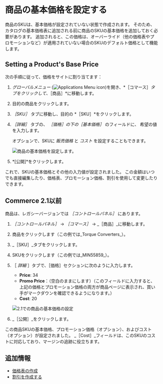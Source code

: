 # 商品の基本価格を設定する

商品のSKUは、基本価格が設定されていない状態で作成されます。 そのため、カタログの基本価格表に追加される前に商品のSKUの基本価格を追加しておく必要があります。 追加されると、この価格は、オーバーライド（他の価格表やプロモーションなど）が適用されていない場合のSKUのデフォルト価格として機能します。

## Setting a Product's Base Price

次の手順に従って、価格をサイトに割り当てます：

1. *グローバルメニュー* (![Applications Menu icon](../images/icon-applications-menu.png))を開き、*［コマース］*タブをクリックして、*［商品］*に移動します。

1. 目的の商品をクリックします。

1. *［SKU］* タブに移動し、目的の *［SKU］*をクリックします。

1. *［詳細］* タブの、 *［価格］*の下の*［基本価格］* のフィールドに、 希望の値を入力します。

   オプションで、SKUに *販売価格* と *コスト* を設定することもできます。

   ![商品の基本価格を設定します。](./setting-a-products-base-price/images/01.png)

1. *[公開]*をクリックします。

これで、SKUの基本価格とその他の入力値が設定されました。 この金額はいつでも直接編集したり、価格表、プロモーション価格、割引を使用して変更したりできます。

## Commerce 2.1以前

商品は、レガシーバージョンでは _［コントロールパネル］_ にあります。

1. _［コントロールパネル］_ → _［コマース］_ → _［商品］_に移動します。
1. 商品をクリックします（この例では_Torque Converters_）。
1. _［SKU］_タブをクリックします。
1. SKUをクリックします（この例では_MIN55859_）。
1. ［ _詳細_ ］タブで、［価格］セクションに次のように入力します。
    * **Price**: 34
    * **Promo Price**：（空白のままにします）（このフィールドに入力すると、上記の価格とプロモーション価格の両方が商品ページに表示され、買い手がマークダウンを確認できるようになります。）
    * **Cost**: 20

    ![2.1での商品の基本価格の設定](./setting-a-products-base-price/images/01.png)

1. _［公開］_をクリックします。

この商品SKUの基本価格、プロモーション価格（オプション）、およびコスト（オプション）が設定されました。 _［Cost］_フィールドは、このSKUのコストに対応しており、マージンの追跡に役立ちます。

## 追加情報

* [価格表の作成](./creating-a-price-list.md)
* [割引を作成する](./promoting-products/creating-a-discount.md)
